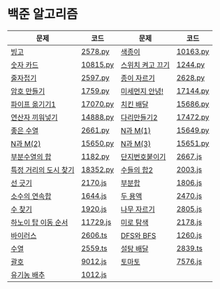 # 백준 알고리즘

| 문제                                                         | 코드                        | 문제                                                     | 코드                        |
| ------------------------------------------------------------ | --------------------------- | -------------------------------------------------------- | --------------------------- |
| [빙고](https://www.acmicpc.net/problem/2578)                 | [2578.py](./code/2578.py)   | [색종이](https://www.acmicpc.net/problem/10163)          | [10163.py](./code/10163.py) |
| [숫자 카드](https://www.acmicpc.net/problem/10815)           | [10815.py](./code/10815.py) | [스위치 켜고 끄기](https://www.acmicpc.net/problem/1244) | [1244.py](./code/1244.py)   |
| [줄자접기](https://www.acmicpc.net/problem/2597)             | [2597.py](./code/2597.py)   | [종이 자르기](https://www.acmicpc.net/problem/2628)      | [2628.py](./code/2628.py)   |
| [암호 만들기](https://www.acmicpc.net/problem/1759)          | [1759.py](./code/1759.py)   | [미세먼지 안녕!](https://www.acmicpc.net/problem/17144)  | [17144.py](./code/17144.py) |
| [파이프 옮기기1](https://www.acmicpc.net/problem/17070)      | [17070.py](./code/17070.py) | [치킨 배달](https://www.acmicpc.net/problem/15686)       | [15686.py](./code/15686.py) |
| [연산자 끼워넣기](https://www.acmicpc.net/problem/14888)     | [14888.py](./code/14888.py) | [다리만들기2](https://www.acmicpc.net/problem/17472)     | [17472.py](./code/17472.py) |
| [좋은 수열](https://www.acmicpc.net/problem/2661)            | [2661.py](./code/2661.py)   | [N과 M(1)](https://www.acmicpc.net/problem/15649)        | [15649.py](./code/15649.py) |
| [N과 M(2)](https://www.acmicpc.net/problem/15650)            | [15650.py](./code/15650.py) | [N과 M(3)](https://www.acmicpc.net/problem/15651)        | [15651.py](./code/15651.py) |
| [부분수열의 합](https://www.acmicpc.net/problem/1182)        | [1182.py](./code/1182.py)   | [단지번호붙이기](https://www.acmicpc.net/problem/2667)   | [2667.js](./code/2667.js)   |
| [특정 거리의 도시 찾기](https://www.acmicpc.net/problem/18352) | [18352.py](./code/18352.py) | [수들의 합2](https://www.acmicpc.net/problem/2003)       | [2003.js](./code/2003.js)   |
| [선 긋기](https://www.acmicpc.net/problem/2170)              | [2170.js](./code/2170.js)   | [부분합](https://www.acmicpc.net/problem/1806)           | [1806.js](./code/1806.js)   |
| [소수의 연속합](https://www.acmicpc.net/problem/1644)        | [1644.js](./code/1644.js)   | [두 용액](https://www.acmicpc.net/problem/2470)          | [2470.js](./code/2470.js)   |
| [수 찾기](https://www.acmicpc.net/problem/1920)              | [1920.js](./code/1920.js)   | [나무 자르기](https://www.acmicpc.net/problem/2805)      | [2805.js](./code/2805.js)   |
| [하노이 탑 이동 순서](https://www.acmicpc.net/problem/11729) | [11729.js](./code/11729.js) | [미로 탐색](https://www.acmicpc.net/problem/2178)        | [2178.js](./code/2178.js)   |
| [바이러스](https://www.acmicpc.net/problem/2606)             | [2606.ts](./code/2606.ts)   | [DFS와 BFS](https://www.acmicpc.net/problem/1260)        | [1260.js](./code/1260.js)   |
| [수열](https://www.acmicpc.net/problem/2559)                 | [2559.ts](./code/2559.ts)   | [설탕 배달](https://www.acmicpc.net/problem/2839)        | [2839.ts](./code/2839.ts)   |
| [괄호](https://www.acmicpc.net/problem/9012)                 | [9012.js](./code/9012.js)   | [토마토](https://www.acmicpc.net/problem/7576)           | [7576.js](./code/7576.ts)   |
| [유기농 배추](https://www.acmicpc.net/problem/1012)          | [1012.js](./code/1012.js)   |                                                          |                             |




